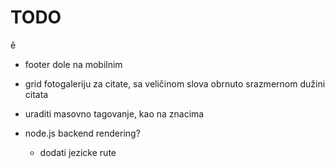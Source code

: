# TODO

ě

- footer dole na mobilnim
- grid fotogaleriju za citate, sa veličinom slova obrnuto srazmernom dužini citata
- uraditi masovno tagovanje, kao na znacima

- node.js backend rendering?
  - dodati jezicke rute
